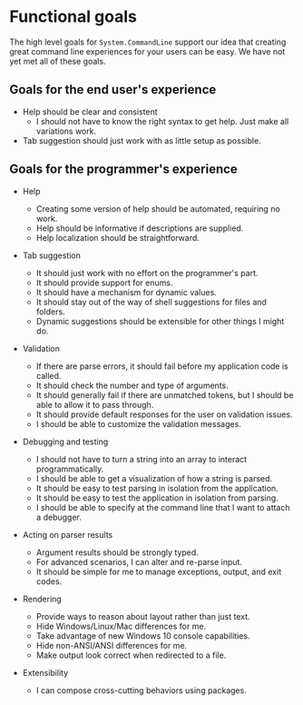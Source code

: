 # Functional goals

The high level goals for `System.CommandLine` support our idea that creating great command line experiences for your users can be easy. We have not yet met all of these goals.

## Goals for the end user's experience

* Help should be clear and consistent
  * I should not have to know the right syntax to get help. Just make all variations work.
* Tab suggestion should just work with as little setup as possible.

## Goals for the programmer's experience

* Help
  
  * Creating some version of help should be automated, requiring no work.
  * Help should be informative if descriptions are supplied.
  * Help localization should be straightforward.

* Tab suggestion
  
  * It should just work with no effort on the programmer's part.
  * It should provide support for enums.
  * It should have a mechanism for dynamic values.
  * It should stay out of the way of shell suggestions for files and folders.
  * Dynamic suggestions should be extensible for other things I might do.

* Validation
  
  * If there are parse errors, it should fail before my application code is called.
  * It should check the number and type of arguments.
  * It should generally fail if there are unmatched tokens, but I should be able to allow it to pass through.
  * It should provide default responses for the user on validation issues.
  * I should be able to customize the validation messages.

* Debugging and testing
  
  * I should not have to turn a string into an array to interact programmatically.
  * I should be able to get a visualization of how a string is parsed.
  * It should be easy to test parsing in isolation from the application.
  * It should be easy to test the application in isolation from parsing.
  * I should be able to specify at the command line that I want to attach a debugger.

* Acting on parser results
  
  * Argument results should be strongly typed.
  * For advanced scenarios, I can alter and re-parse input.
  * It should be simple for me to manage exceptions, output, and exit codes.

* Rendering
  
  * Provide ways to reason about layout rather than just text.
  * Hide Windows/Linux/Mac differences for me.
  * Take advantage of new Windows 10 console capabilities.
  * Hide non-ANSI/ANSI differences for me.
  * Make output look correct when redirected to a file.

* Extensibility
  
  * I can compose cross-cutting behaviors using packages.

